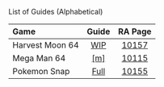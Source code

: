 List of Guides (Alphabetical) 

|Game|Guide|RA Page|
|:--|:--:|:--:|
|Harvest Moon 64|[WIP](Harvest-Moon-64-(Nintendo-64)-+Work-in-Progress=)|[10157](https://retroachievements.org/game/10157)|
|Mega Man 64|[[m]](Mega-Man-64-(Nintendo-64))|[10115](https://retroachievements.org/game/10115)|
|Pokemon Snap|[Full](Pokemon-Snap-(Nintendo-64))|[10155](https://retroachievements.org/game/10155)|